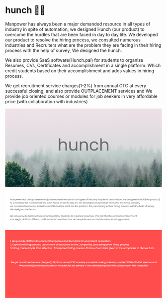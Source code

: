 # hunch 🙋‍♂️
Manpower has always been a major demanded resource in all types of industry in spite of automation, we designed Hunch (our product) to overcome the hurdles that are been faced in day to day life. We developed our product to resolve the hiring process, we consulted numerous industries and Recruiters what are the problem they are facing in their hiring process with the help of survey, We designed the hunch. 

We also provide SaaS software(Hunch.pal) for students to organize Resumes, CVs, Certificates and accomplishment in a single platform. Which credit students based on their accomplishment and adds values in hiring process.


We get recruitment service charges(1-2%) from annual CTC at every successful closing, and also provide OUTPLACEMENT services and We provide job oriented courses or modules for job seekers in very affordable price (with collaboration with industries)

![alt text](./hun.png)
<br/>
